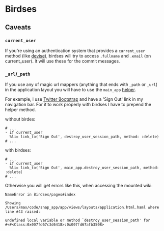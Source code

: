 # Birdses


## Caveats

### `current_user`

If you're using an authentication system that provides a `current_user` method (like [devise](https://github.com/plataformatec/devise)), birdses will try to access `.fullname` and `.email` (on current_user). It will use these for the commit messages.

### `_url`/`_path`

If you use any of magic url mappers (anything that ends with `_path` or `_url`) in the application layout you will have to use the `main_app` [helper](http://edgeguides.rubyonrails.org/engines.html#using-a-class-provided-by-the-application).

For example, I use [Twitter Bootstrap](http://twitter.github.com/bootstrap/) and have a 'Sign Out' link in my navigation bar. For it to work properly with birdses I have to prepend the helper method. 

without birdes:
```haml
# ...
- if current_user
  %li= link_to('Sign Out', destroy_user_session_path, method: :delete)
# ...
```

with birdses:
```haml
# ...
- if current_user
  %li= link_to('Sign Out', main_app.destroy_user_session_path, method: :delete)
# ...
```

Otherwise you will get errors like this, when accessing the mounted wiki:

```
NameError in Birdses/pages#index

Showing /Users/max/code/snap_app/app/views/layouts/application.html.haml where line #43 raised:

undefined local variable or method `destroy_user_session_path' for
#<#<Class:0x007fd67c3d6418>:0x007fd67afb3508>
```
